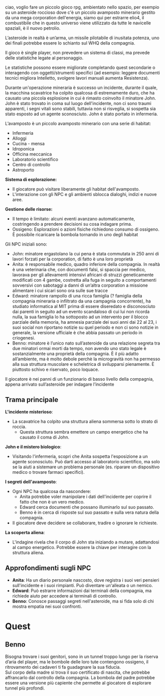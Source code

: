 ciao, voglio fare un piccolo gioco rpg, ambientato nello spazio, per esempio su un asteroide roccioso dove c'è un piccolo avamposto minerario gestito da una mega corporation dell'energia, siamo qui per estrarre elio4, il combustibile che in questo universo viene utilizzato da tutte le navicelle spaziali, è il nuovo petrolio.

L’asteroide in realtà è un’arma, un missile pilotabile di inusitata potenza, uno dei finali potrebbe essere lo schianto sul WHQ della compagnia.

Il gioco è single player, non prevedere un sistema di classi, ma prevede delle statistiche legate al personaggio.

Le statistiche possono essere migliorate completando quest secondarie o interagendo con oggetti/strumenti specifici (ad esempio: leggere documenti tecnici migliora Intelletto, svolgere lavori manuali aumenta Resistenza).

Durante un'operazione mineraria è successo un incidente, durante il quale, la macchina scavatrice ha colpito qualcosa di estremamente duro, che ha causato una piccola esplosione in cui è rimasto coinvolto il minatore John. John è stato trovato in coma sul luogo dell'incidente, non ci sono traumi apparenti, i segni vitali sono stabili, tuttavia non si risveglia, si sospetta sia stato esposto ad un agente sconosciuto. John è stato portato in infermeria.

L’avamposto è un piccolo avamposto minerario con una serie di habitat:

* Infermeria  
* Alloggi  
* Cucina \- mensa  
* Idroponica  
* Officina meccanica  
* Laboratorio scientifico  
* Centro di controllo  
* Astroporto

**Sistema di esplorazione:**

* Il giocatore può visitare liberamente gli habitat dell'avamposto.  
* L'interazione con gli NPC e gli ambienti sblocca dialoghi, indizi e nuove aree.

**Gestione delle risorse:**

* Il tempo è limitato: alcuni eventi avanzano automaticamente, costringendo a prendere decisioni su cosa indagare prima.  
* Ossigeno: Esplorazioni o azioni fisiche richiedono consumo di ossigeno. È possibile ricaricare la bombola tornando in uno degli habitat

Gli NPC iniziali sono:

* John: minatore ergastolano la cui pena è stata commutata in 250 anni di lavori forzati per la corporation, di fatto è una loro proprietà  
* Anita: è responsabile medico, quadro inferiore della compagnia. In realtà è una veterinaria che, con documenti falsi, si spaccia per medico, lavorava per gli allevamenti intensivi africani di struzzi geneticamente modificati con 4 gambe, costretta alla fuga in seguito a comportamenti sovversivi con sabotaggi a danni di un’altra corporation a missione alimentare i cui sicari sono ora sulle sue tracce  
* Edward: minatore rampollo di una ricca famiglia (? famiglia della compagnia mineraria o infiltrato da una campagnia concorrente), ha studiato informatica al MIT prima di essere  diseredato e disconosciuto dai parenti in seguito ad un evento scandaloso di cui lui non ricorda nulla, la sua famiglia lo ha sottoposto ad un intervento per il blocco parziale della memoria, ha amnesia parziale dei suoi anni dai 22 al 23, i suoi social non riportano notizie su quel periodo e non ci sono notizie in generale, la versione ufficiale è che abbia passato un periodo in criogenesi.  
* Benno: minatore è l’unico nato sull’asteroide da una relazione segreta tra due minatori ormai morti da tempo, non avendo uno stato legale è sostanzialmente una proprietà della compagnia. È il più adatto all’ambiente, ma è molto debole perchè la microgravità non ha permesso alla sua struttura muscolare e scheletrica di svilupparsi pienamente. È piuttosto schivo e riservato, poco loquace.

Il giocatore è nei panni di un funzionario di basso livello della compagnia, appena arrivato sull’asteroide per indagare l’incidente

## Trama principale

**L'incidente misterioso**:

* La scavatrice ha colpito una struttura aliena sommersa sotto lo strato di roccia.  
  * Questa struttura sembra emettere un campo energetico che ha causato il coma di John.

**John e il mistero biologico**:

* Visitando l'infermeria, scopri che Anita sospetta l'esposizione a un agente sconosciuto. Può darti accesso al laboratorio scientifico, ma solo se la aiuti a sistemare un problema personale (es. riparare un dispositivo medico o trovare farmaci specifici).

**I segreti dell'avamposto**:

* Ogni NPC ha qualcosa da nascondere:  
  * Anita potrebbe voler manipolare i dati dell'incidente per coprire il fatto che non è un vero medico.  
  * Edward cerca documenti che possano illuminarlo sul suo passato.  
  * Benno è in cerca di risposte sul suo passato e sulla vera natura della compagnia.  
* Il giocatore deve decidere se collaborare, tradire o ignorare le richieste.

**La scoperta aliena**:

* L'indagine rivela che il corpo di John sta iniziando a mutare, adattandosi al campo energetico. Potrebbe essere la chiave per interagire con la struttura aliena.

## Approfondimenti sugli NPC

* **Anita**: Ha un diario personale nascosto, dove registra i suoi veri pensieri sull'incidente e i suoi rimpianti. Può diventare un'alleata o un nemico.  
* **Edward**: Può estrarre informazioni dai terminali della compagnia, ma richiede aiuto per accedere ai terminali di controllo.  
* **Benno**: Conosce passaggi segreti nell'asteroide, ma si fida solo di chi mostra empatia nei suoi confronti.

# Quest

## Benno

Bisogna trovare i suoi genitori, sono in un tunnel troppo lungo per la riserva d’aria del player, ma le bombole delle loro tute contengono ossigeno, il ritrovamento dei cadaveri ti fa guadagnare la sua fiducia.  
Sul corpo della madre si trova il suo certificato di nascita, che potrebbe affrancarlo dal controllo della compagnia. La bombola del padre potrebbe essere una versione più capiente che permette al giocatore di esplorare tunnel più profondi.

